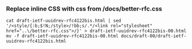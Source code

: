 ### Replace inline CSS with css from /docs/better-rfc.css
``` 
cat draft-ietf-uuidrev-rfc4122bis.html | sed '/<style/{:b;$!N;/style>/!bb;s/.*/<link rel="stylesheet" href="..\/better-rfc.css">/}' > draft-ietf-uuidrev-rfc4122bis-00.html
mv -f draft-ietf-uuidrev-rfc4122bis-00.html docs/draft-00/draft-ietf-uuidrev-rfc4122bis.html
```